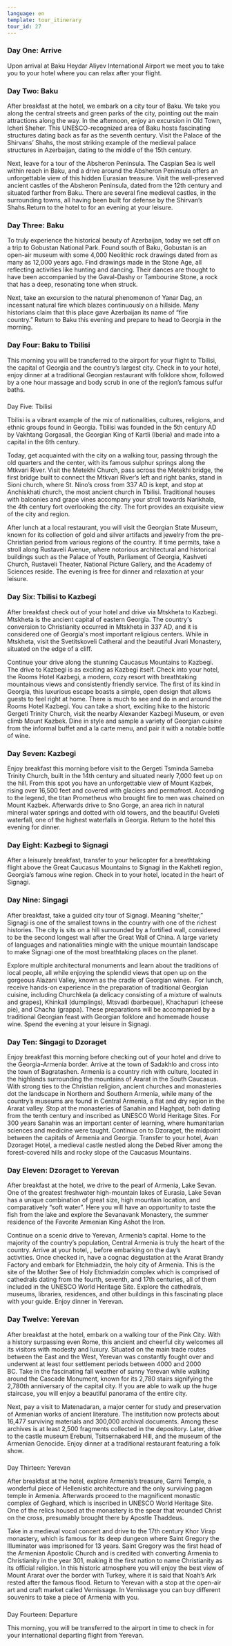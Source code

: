 ```yaml
---
language: en
template: tour_itinerary
tour_id: 27
---
```

### Day One: Arrive


Upon arrival at Baku Heydar Aliyev International Airport we meet you to take you
to your hotel where you can relax after your flight.

### Day Two: Baku


After breakfast at the hotel, we embark on a city tour of Baku. We take you along
the central streets and green parks of the city, pointing out the main attractions
along the way. In the afternoon, enjoy an excursion in Old Town, Icheri Sheher.
This UNESCO-recognized area of Baku hosts fascinating structures dating back as
far as the seventh century. Visit the Palace of the Shirvans’ Shahs, the most striking
example of the medieval palace structures in Azerbaijan, dating to the middle of
the 15th century.

Next, leave for a tour of the Absheron Peninsula. The Caspian Sea is well within
reach in Baku, and a drive around the Absheron Peninsula offers an unforgettable
view of this hidden Eurasian treasure. Visit the well-preserved ancient castles
of the Absheron Peninsula, dated from the 12th century and situated farther from
Baku. There are several fine medieval castles, in the surrounding towns, all having
been built for defense by the Shirvan’s Shahs.Return to the hotel to for an evening
at your leisure.

### Day Three: Baku


To truly experience the historical beauty of Azerbaijan, today we set off on a trip
to Gobustan National Park. Found south of Baku, Gobustan is an open-air museum with
some 4,000 Neolithic rock drawings dated from as many as 12,000 years ago. Find
drawings made in the Stone Age, all reflecting activities like hunting and dancing.
Their dances are thought to have been accompanied by the Gaval-Dashy or Tambourine
Stone, a rock that has a deep, resonating tone when struck.

Next, take an excursion to the natural phenomenon of Yanar Dag, an incessant natural
fire which blazes continuously on a hillside. Many historians claim that this place
gave Azerbaijan its name of “fire country.” Return to Baku this evening and prepare
to head to Georgia in the morning.

### Day Four: Baku to Tbilisi


This morning you will be transferred to the airport for your flight to Tbilisi, the
capital of Georgia and the country’s largest city. Check in to your hotel, enjoy
dinner at a traditional Georgian restaurant with folklore show, followed by a one
hour massage and body scrub in one of the region’s famous sulfur baths.

###   
Day Five: Tbilisi


Tbilisi is a vibrant example of the mix of nationalities, cultures, religions, and
ethnic groups found in Georgia. Tbilisi was founded in the 5th century AD by Vakhtang
Gorgasali, the Georgian King of Kartli (Iberia) and made into a capital in the 6th
century.

Today, get acquainted with the city on a walking tour, passing through the old quarters
and the center, with its famous sulphur springs along the Mtkvari River. Visit the
Metekhi Church, pass across the Metekhi bridge, the first bridge built to connect
the Mtkvari River’s left and right banks, stand in Sioni church, where St. Nino’s
cross from 337 AD is kept, and stop at Anchiskhati church, the most ancient church
in Tbilisi. Traditional houses with balconies and grape vines accompany your stroll
towards Narikhala, the 4th century fort overlooking the city. The fort provides
an exquisite view of the city and region.

After lunch at a local restaurant, you will visit the Georgian State Museum, known
for its collection of gold and silver artifacts and jewelry from the pre-Christian
period from various regions of the country. If time permits, take a stroll along
Rustaveli Avenue, where notorious architectural and historical buildings such as
the Palace of Youth, Parliament of Georgia, Kashveti Church, Rustaveli Theater,
National Picture Gallery, and the Academy of Sciences reside. The evening is free
for dinner and relaxation at your leisure.

### Day Six: Tbilisi to Kazbegi


After breakfast check out of your hotel and drive via Mtskheta to Kazbegi. Mtskheta
is the ancient capital of eastern Georgia. The country's conversion to Christianity
occurred in Mtskheta in 337 AD, and it is considered one of Georgia's most important
religious centers. While in Mtskheta, visit the Svetitskoveli Catheral and the beautiful
Jvari Monastery, situated on the edge of a cliff.

Continue your drive along the stunning Caucasus Mountains to Kazbegi. The drive to
Kazbegi is as exciting as Kazbegi itself. Check into your hotel, the Rooms Hotel
Kazbegi, a modern, cozy resort with breathtaking mountainous views and consistently
friendly service. The first of its kind in Georgia, this luxurious escape boasts
a simple, open design that allows guests to feel right at home. There is much to
see and do in and around the Rooms Hotel Kazbegi. You can take a short, exciting
hike to the historic Gergeti Trinity Church, visit the nearby Alexander Kazbegi
Museum, or even climb Mount Kazbek. Dine in style and sample a variety of Georgian
cuisine from the informal buffet and a la carte menu, and pair it with a notable
bottle of wine.

### Day Seven: Kazbegi


Enjoy breakfast this morning before visit to the Gergeti Tsminda Sameba Trinity Church,
built in the 14th century and situated nearly 7,000 feet up on the hill. From this
spot you have an unforgettable view of Mount Kazbek, rising over 16,500 feet and
covered with glaciers and permafrost. According to the legend, the titan Prometheus
who brought fire to men was chained on Mount Kazbek. Afterwards drive to Sno Gorge,
an area rich in natural mineral water springs and dotted with old towers, and the
beautiful Gveleti waterfall, one of the highest waterfalls in Georgia. Return to
the hotel this evening for dinner.

### Day Eight: Kazbegi to Signagi


After a leisurely breakfast, transfer to your helicopter for a breathtaking flight
above the Great Caucasus Mountains to Signagi in the Kakheti region, Georgia’s famous
wine region. Check in to your hotel, located in the heart of Signagi.

### Day Nine: Singagi


After breakfast, take a guided city tour of Signagi. Meaning “shelter,” Signagi is
one of the smallest towns in the country with one of the richest histories. The
city is sits on a hill surrounded by a fortified wall, considered to be the second
longest wall after the Great Wall of China. A large variety of languages and nationalities
mingle with the unique mountain landscape to make Signagi one of the most breathtaking
places on the planet.

Explore multiple architectural monuments and learn about the traditions of local
people, all while enjoying the splendid views that open up on the gorgeous Alazani
Valley, known as the cradle of Georgian wines.  For lunch, receive hands-on experience
in the preparation of traditional Georgian cuisine, including Churchkela (a delicacy
consisting of a mixture of walnuts and grapes), Khinkall (dumplings), Mtsvadi (barbeque),
Khachapuri (cheese pie), and Chacha (grappa). These preparations will be accompanied
by a traditional Georgian feast with Georgian folklore and homemade house wine.
Spend the evening at your leisure in Signagi.

### Day Ten: Singagi to Dzoraget


Enjoy breakfast this morning before checking out of your hotel and drive to the Georgia-Armenia
border. Arrive at the town of Sadakhlo and cross into the town of Bagratashen. Armenia
is a country rich with culture, located in the highlands surrounding the mountains
of Ararat in the South Caucasus. With strong ties to the Christian religion, ancient
churches and monasteries dot the landscape in Northern and Southern Armenia, while
many of the country’s museums are found in Central Armenia, a flat and dry region
in the Ararat valley. Stop at the monasteries of Sanahin and Haghpat, both dating
from the tenth century and inscribed as UNESCO World Heritage Sites. For 300 years
Sanahin was an important center of learning, where humanitarian sciences and medicine
were taught. Continue on to Dzoraget, the midpoint between the capitals of Armenia
and Georgia. Transfer to your hotel, Avan Dzoraget Hotel, a medieval castle nestled
along the Debed River among the forest-covered hills and rocky slope of the Caucasus
Mountains.

### Day Eleven: Dzoraget to Yerevan


After breakfast at the hotel, we drive to the pearl of Armenia, Lake Sevan. One of
the greatest freshwater high-mountain lakes of Eurasia, Lake Sevan has a unique
combination of great size, high mountain location, and comparatively “soft water”.
Here you will have an opportunity to taste the fish from the lake and explore the
Sevanavank Monastery, the summer residence of the Favorite Armenian King Ashot the
Iron.

Continue on a scenic drive to Yerevan, Armenia’s capital. Home to the majority of
the country’s population, Central Armenia is truly the heart of the country. Arrive
at your hotel, , before embarking on the day’s activities. Once checked in, have
a cognac degustation at the Ararat Brandy Factory and embark for Etchmiadzin, the
holy city of Armenia. This is the site of the Mother See of Holy Etchmiadzin complex
which is comprised of cathedrals dating from the fourth, seventh, and 17th centuries,
all of them included in the UNESCO World Heritage Site. Explore the cathedrals,
museums, libraries, residences, and other buildings in this fascinating place with
your guide. Enjoy dinner in Yerevan.

### Day Twelve: Yerevan


After breakfast at the hotel, embark on a walking tour of the Pink City. With a history
surpassing even Rome, this ancient and cheerful city welcomes all its visitors with
modesty and luxury. Situated on the main trade routes between the East and the West,
Yerevan was constantly fought over and underwent at least four settlement periods
between 4000 and 2000 BC. Take in the fascinating fall weather of sunny Yerevan
while walking around the Cascade Monument, known for its 2,780 stairs signifying
the 2,780th anniversary of the capital city. If you are able to walk up the huge
staircase, you will enjoy a beautiful panorama of the entire city.

Next, pay a visit to Matenadaran, a major center for study and preservation of Armenian
works of ancient literature. The institution now protects about 16,477 surviving
materials and 300,000 archival documents. Among these archives is at least 2,500
fragments collected in the depository. Later, drive to the castle museum Erebuni,
Tsitsernakaberd Hill, and the museum of the Armenian Genocide. Enjoy dinner at a
traditional restaurant featuring a folk show.

###   
Day Thirteen: Yerevan


After breakfast at the hotel, explore Armenia’s treasure, Garni Temple, a wonderful
piece of Hellenistic architecture and the only surviving pagan temple in Armenia.
Afterwards proceed to the magnificent monastic complex of Geghard, which is inscribed
in UNESCO World Heritage Site. One of the relics housed at the monastery is the
spear that wounded Christ on the cross, presumably brought there by Apostle Thaddeus.

Take in a medieval vocal concert and drive to the 17th century Khor Virap monastery,
which is famous for its deep dungeon where Saint Gregory the Illuminator was imprisoned
for 13 years. Saint Gregory was the first head of the Armenian Apostolic Church
and is credited with converting Armenia to Christianity in the year 301, making
it the first nation to name Christianity as its official religion. In this historic
atmosphere you will enjoy the best view of Mount Ararat over the border with Turkey,
where it is said that Noah’s Ark rested after the famous flood. Return to Yerevan
with a stop at the open-air art and craft market called Vernissage. In Vernissage
you can buy different souvenirs to take a piece of Armenia with you.

###   
Day Fourteen: Departure


This morning, you will be transferred to the airport in time to check in for your
international departing flight from Yerevan.